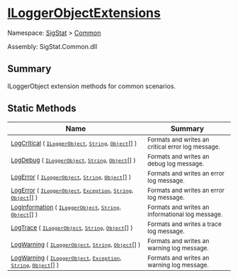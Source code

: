 # [ILoggerObjectExtensions](./ILoggerObjectExtensions.md)

Namespace: [SigStat]() > [Common](./README.md)

Assembly: SigStat.Common.dll

## Summary
ILoggerObject extension methods for common scenarios.

## Static Methods

| Name | Summary | 
| --- | --- | 
| <sub>[LogCritical](./Methods/ILoggerObjectExtensions-100663353.md) ( [`ILoggerObject`](./ILoggerObject.md), [`String`](https://docs.microsoft.com/en-us/dotnet/api/System.String), [`Object`](https://docs.microsoft.com/en-us/dotnet/api/System.Object)[] )</sub><img width=200>| <sub>Formats and writes an critical error log message.</sub>| <br>
| <sub>[LogDebug](./Methods/ILoggerObjectExtensions-100663354.md) ( [`ILoggerObject`](./ILoggerObject.md), [`String`](https://docs.microsoft.com/en-us/dotnet/api/System.String), [`Object`](https://docs.microsoft.com/en-us/dotnet/api/System.Object)[] )</sub><img width=200>| <sub>Formats and writes an debug log message.</sub>| <br>
| <sub>[LogError](./Methods/ILoggerObjectExtensions-100663347.md) ( [`ILoggerObject`](./ILoggerObject.md), [`String`](https://docs.microsoft.com/en-us/dotnet/api/System.String), [`Object`](https://docs.microsoft.com/en-us/dotnet/api/System.Object)[] )</sub><img width=200>| <sub>Formats and writes an error log message.</sub>| <br>
| <sub>[LogError](./Methods/ILoggerObjectExtensions-100663348.md) ( [`ILoggerObject`](./ILoggerObject.md), [`Exception`](https://docs.microsoft.com/en-us/dotnet/api/System.Exception), [`String`](https://docs.microsoft.com/en-us/dotnet/api/System.String), [`Object`](https://docs.microsoft.com/en-us/dotnet/api/System.Object)[] )</sub><img width=200>| <sub>Formats and writes an error log message.</sub>| <br>
| <sub>[LogInformation](./Methods/ILoggerObjectExtensions-100663349.md) ( [`ILoggerObject`](./ILoggerObject.md), [`String`](https://docs.microsoft.com/en-us/dotnet/api/System.String), [`Object`](https://docs.microsoft.com/en-us/dotnet/api/System.Object)[] )</sub><img width=200>| <sub>Formats and writes an informational log message.</sub>| <br>
| <sub>[LogTrace](./Methods/ILoggerObjectExtensions-100663352.md) ( [`ILoggerObject`](./ILoggerObject.md), [`String`](https://docs.microsoft.com/en-us/dotnet/api/System.String), [`Object`](https://docs.microsoft.com/en-us/dotnet/api/System.Object)[] )</sub><img width=200>| <sub>Formats and writes a trace log message.</sub>| <br>
| <sub>[LogWarning](./Methods/ILoggerObjectExtensions-100663350.md) ( [`ILoggerObject`](./ILoggerObject.md), [`String`](https://docs.microsoft.com/en-us/dotnet/api/System.String), [`Object`](https://docs.microsoft.com/en-us/dotnet/api/System.Object)[] )</sub><img width=200>| <sub>Formats and writes an warning log message.</sub>| <br>
| <sub>[LogWarning](./Methods/ILoggerObjectExtensions-100663351.md) ( [`ILoggerObject`](./ILoggerObject.md), [`Exception`](https://docs.microsoft.com/en-us/dotnet/api/System.Exception), [`String`](https://docs.microsoft.com/en-us/dotnet/api/System.String), [`Object`](https://docs.microsoft.com/en-us/dotnet/api/System.Object)[] )</sub><img width=200>| <sub>Formats and writes an warning log message.</sub>| <br>


